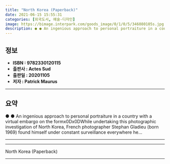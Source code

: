 ```yaml
---
title: "North Korea (Paperback)"
date: 2021-06-15 15:55:31
categories: [외국도서, 예술-디자인]
image: https://bimage.interpark.com/goods_image/0/1/0/5/346080105s.jpg
description: ● ● An ingenious approach to personal portraiture in a country with a virtual embargo on the formx0Dx0DWhile undertaking this photographic investigation of No
---
```


## **정보**

- **ISBN : 9782330120115**
- **출판사 : Actes Sud**
- **출판일 : 20201105**
- **저자 : Patrick Maurus**

------



## **요약**

●  ●  An ingenious approach to personal portraiture in a country with a virtual embargo on the formx0Dx0DWhile undertaking this photographic investigation of North Korea, French photographer Stephan Gladieu (born 1969) found himself under constant surveillance everywhere he... 

------



------


North Korea (Paperback) 

------


